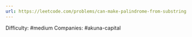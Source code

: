 ```yaml
---
url: https://leetcode.com/problems/can-make-palindrome-from-substring
---
```


Difficulty: #medium
Companies: #akuna-capital